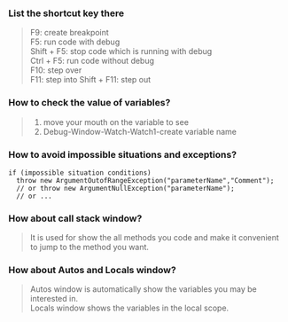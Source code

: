 ### List the shortcut key there
>F9: create breakpoint  
>F5: run code with debug  
>Shift + F5: stop code which is running with debug  
>Ctrl + F5: run code without debug  
>F10: step over  
>F11: step into
>Shift + F11: step out

### How to check the value of variables?
>1. move your mouth on the variable to see  
>2. Debug-Window-Watch-Watch1-create variable name

### How to avoid impossible situations and exceptions?
```
if (impossible situation conditions)
  throw new ArgumentOutofRangeException("parameterName","Comment");
  // or throw new ArgumentNullException("parameterName");
  // or ...
```

### How about call stack window?
>It is used for show the all methods you code and make it convenient to jump to the method you want.

### How about Autos and Locals window?
>Autos window is automatically show the variables you may be interested in.  
>Locals window shows the variables in the local scope.    
